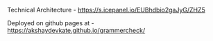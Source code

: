 
Technical Architecture - https://s.icepanel.io/EUBhdbio2gaJyG/ZHZ5

Deployed on github pages at - https://akshaydevkate.github.io/grammercheck/
